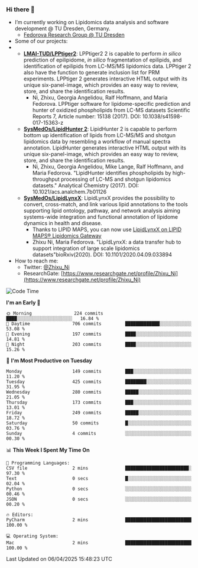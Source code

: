 ### Hi there 👋

- I’m currently working on Lipidomics data analysis and software development @ TU Dresden, Germany.
  + [Fedorova Research Group @ TU Dresden](https://tu-dresden.de/med/mf/zml/forschungsgruppen/fedorova/mitarbeiter-innen-der-fedorova-gruppe)
- Some of our projects:
- + **[LMAI-TUD/LPPtiger2](https://github.com/LMAI-TUD/lpptiger2)**: LPPtiger2 2 is capable to perform *in silico* prediction of epilipidome, *in silico* fragmentation of epilipids, and identification of epilipids from LC-MS/MS lipidomics data. LPPtiger 2 also have the function to generate inclusion list for PRM experiments. LPPtiger 2 generates interactive HTML output with its unique six-panel-image, which provides an easy way to review, store, and share the identification results. 
    * Ni, Zhixu, Georgia Angelidou, Ralf Hoffmann, and Maria Fedorova. LPPtiger software for lipidome-specific prediction and hunter of oxidized phospholipids from LC-MS datasets Scientific Reports 7, Article number: 15138 (2017). DOI: 10.1038/s41598-017-15363-z
  + **[SysMedOs/LipidHunter 2](https://github.com/SysMedOs/lipidhunter)**: LipidHunter 2 is capable to perform bottom up identification of lipids from LC-MS/MS and shotgun lipidomics data by resembling a workflow of manual spectra annotation. LipidHunter generates interactive HTML output with its unique six-panel-image, which provides an easy way to review, store, and share the identification results. 
    * Ni, Zhixu, Georgia Angelidou, Mike Lange, Ralf Hoffmann, and Maria Fedorova. "LipidHunter identifies phospholipids by high-throughput processing of LC-MS and shotgun lipidomics datasets." Analytical Chemistry (2017). DOI: 10.1021/acs.analchem.7b01126
  + **[SysMedOs/LipidLynxX](https://github.com/SysMedOs/LipidLynxX)**: LipidLynxX provides the possibility to convert, cross-match, and link various lipid annotations to the tools supporting lipid ontology, pathway, and network analysis aiming systems-wide integration and functional annotation of lipidome dynamics in health and disease.
    * Thanks to LIPID MAPS, you can now use [LipidLynxX on LIPID MAPS® Lipidomics Gateway](http://lipidmaps.org/lipidlynxx/)
    * Zhixu Ni, Maria Fedorova. "LipidLynxX: a data transfer hub to support integration of large scale lipidomics datasets"bioRxiv(2020). DOI: 10.1101/2020.04.09.033894
- How to reach me:
  + Twitter: [@Zhixu_Ni](https://twitter.com/Zhixu_Ni)
  + ResearchGate: [https://www.researchgate.net/profile/Zhixu_Ni](https://www.researchgate.net/profile/Zhixu_Ni)

<!--START_SECTION:waka-->
![Code Time](http://img.shields.io/badge/Code%20Time-2%2C227%20hrs%2041%20mins-blue)

**I'm an Early 🐤** 

```text
🌞 Morning                224 commits         ████░░░░░░░░░░░░░░░░░░░░░   16.84 % 
🌆 Daytime                706 commits         █████████████░░░░░░░░░░░░   53.08 % 
🌃 Evening                197 commits         ████░░░░░░░░░░░░░░░░░░░░░   14.81 % 
🌙 Night                  203 commits         ████░░░░░░░░░░░░░░░░░░░░░   15.26 % 
```
📅 **I'm Most Productive on Tuesday** 

```text
Monday                   149 commits         ███░░░░░░░░░░░░░░░░░░░░░░   11.20 % 
Tuesday                  425 commits         ████████░░░░░░░░░░░░░░░░░   31.95 % 
Wednesday                280 commits         █████░░░░░░░░░░░░░░░░░░░░   21.05 % 
Thursday                 173 commits         ███░░░░░░░░░░░░░░░░░░░░░░   13.01 % 
Friday                   249 commits         █████░░░░░░░░░░░░░░░░░░░░   18.72 % 
Saturday                 50 commits          █░░░░░░░░░░░░░░░░░░░░░░░░   03.76 % 
Sunday                   4 commits           ░░░░░░░░░░░░░░░░░░░░░░░░░   00.30 % 
```


📊 **This Week I Spent My Time On** 

```text
💬 Programming Languages: 
CSV file                 2 mins              ████████████████████████░   97.30 % 
Text                     0 secs              █░░░░░░░░░░░░░░░░░░░░░░░░   02.04 % 
Python                   0 secs              ░░░░░░░░░░░░░░░░░░░░░░░░░   00.46 % 
JSON                     0 secs              ░░░░░░░░░░░░░░░░░░░░░░░░░   00.20 % 

🔥 Editors: 
PyCharm                  2 mins              █████████████████████████   100.00 % 

💻 Operating System: 
Mac                      2 mins              █████████████████████████   100.00 % 
```


 Last Updated on 06/04/2025 15:48:23 UTC
<!--END_SECTION:waka-->
